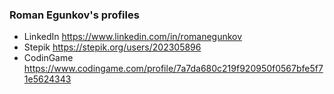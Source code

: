 ### Roman Egunkov's profiles

- LinkedIn https://www.linkedin.com/in/romanegunkov
- Stepik https://stepik.org/users/202305896
- CodinGame https://www.codingame.com/profile/7a7da680c219f920950f0567bfe5f71e5624343

<!--
**romanegunkov/romanegunkov** is a ✨ _special_ ✨ repository because its `README.md` (this file) appears on your GitHub profile.

Here are some ideas to get you started:

- 🔭 I’m currently working on ...
- 🌱 I’m currently learning ...
- 👯 I’m looking to collaborate on ...
- 🤔 I’m looking for help with ...
- 💬 Ask me about ...
- 📫 How to reach me: ...
- 😄 Pronouns: ...
- ⚡ Fun fact: ...
-->
